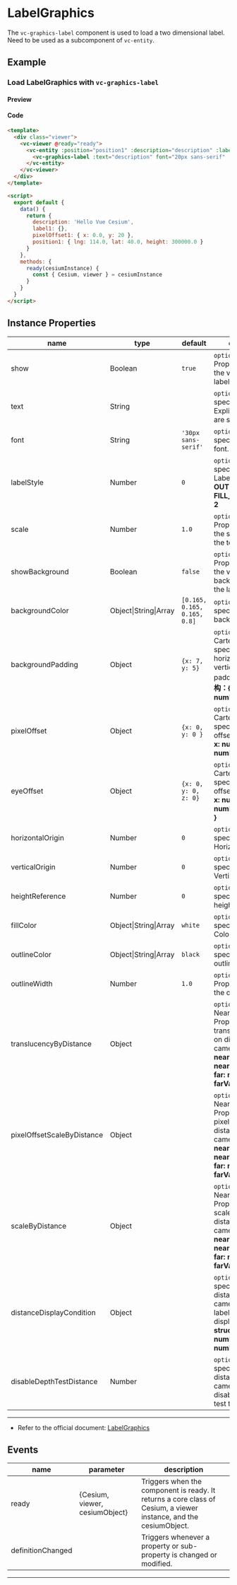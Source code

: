 # LabelGraphics

The `vc-graphics-label` component is used to load a two dimensional label. Need to be used as a subcomponent of `vc-entity`.

## Example

### Load LabelGraphics with `vc-graphics-label`

#### Preview

<doc-preview>
 <template>
    <div class="viewer">
      <vc-viewer @ready="ready">
        <vc-entity :position="position1" :description="description" :label.sync="label1">
          <vc-graphics-label :text="description" font="20px sans-serif" :pixelOffset="pixelOffset1"></vc-graphics-label>
        </vc-entity>
      </vc-viewer>
    </div>
  </template>

  <script>
    export default {
      data () {
        return {
          description: 'Hello Vue Cesium',
          label1: {},
          pixelOffset1: { x: 0.0, y: 20},
          position1: { lng: 114.0, lat: 40.0, height: 300000.0 }
        }
      },
      methods: {
        ready (cesiumInstance) {
          const {Cesium, viewer} = cesiumInstance
        }
      }
    }
  </script>
</doc-preview>

#### Code

```html
<template>
  <div class="viewer">
    <vc-viewer @ready="ready">
      <vc-entity :position="position1" :description="description" :label.sync="label1">
        <vc-graphics-label :text="description" font="20px sans-serif" :pixelOffset="pixelOffset1"></vc-graphics-label>
      </vc-entity>
    </vc-viewer>
  </div>
</template>

<script>
  export default {
    data() {
      return {
        description: 'Hello Vue Cesium',
        label1: {},
        pixelOffset1: { x: 0.0, y: 20 },
        position1: { lng: 114.0, lat: 40.0, height: 300000.0 }
      }
    },
    methods: {
      ready(cesiumInstance) {
        const { Cesium, viewer } = cesiumInstance
      }
    }
  }
</script>
```

## Instance Properties

<!-- prettier-ignore -->
| name | type | default | description |
| ---- | ---- | ------- | ----------- |
| show | Boolean | `true` | `optional` A boolean Property specifying the visibility of the label. |
| text | String | | `optional` A Property specifying the text. Explicit newlines '\n' are supported. |
| font | String | `'30px sans-serif'` | `optional` A Property specifying the CSS font. |
| labelStyle | Number | `0` | `optional` A Property specifying the LabelStyle. **FILL: 0, OUTLINE: 1, FILL_AND_OUTLINE: 2** |
| scale | Number | `1.0` | `optional` A numeric Property specifying the scale to apply to the text. |
| showBackground | Boolean | `false` | `optional` A boolean Property specifying the visibility of the background behind the label. |
| backgroundColor | Object\|String\|Array | `[0.165, 0.165, 0.165, 0.8]` | `optional` A Property specifying the background Color. |
| backgroundPadding | Object | `{x: 7, y: 5}` | `optional` A Cartesian2 Property specifying the horizontal and vertical background padding in pixels. **结构：{ x: number, y: number }** |
| pixelOffset | Object | `{x: 0, y: 0 }` | `optional` A Cartesian2 Property specifying the pixel offset. **structure: { x: number, y: number }** |
| eyeOffset | Object | `{x: 0, y: 0, z: 0}` | `optional` A Cartesian3 Property specifying the eye offset. **structure: { x: number, y: number, z: number }** |
| horizontalOrigin | Number | `0` | `optional` A Property specifying the HorizontalOrigin. |
| verticalOrigin | Number | `0` | `optional` A Property specifying the VerticalOrigin. |
| heightReference | Number | `0` | `optional` A Property specifying what the height is relative to. |
| fillColor | Object\|String\|Array | `white` | `optional` A Property specifying the fill Color. |
| outlineColor | Object\|String\|Array | `black` | `optional` A Property specifying the outline Color. |
| outlineWidth | Number | `1.0` | `optional` A numeric Property specifying the outline width. |
| translucencyByDistance | Object | | `optional` A NearFarScalar Property used to set translucency based on distance from the camera. **structure: { near: number, nearValue: number, far: number, farValue: number }** |
| pixelOffsetScaleByDistance | Object | | `optional` A NearFarScalar Property used to set pixelOffset based on distance from the camera. **structure: { near: number, nearValue: number, far: number, farValue: number }** |
| scaleByDistance | Object | | `optional` A NearFarScalar Property used to set scale based on distance from the camera. **structure: { near: number, nearValue: number, far: number, farValue: number }** |
| distanceDisplayCondition | Object | | `optional` A Property specifying at what distance from the camera that this label will be displayed. **structure: { near: number, far: number }** |
| disableDepthTestDistance | Number | | `optional` A Property specifying the distance from the camera at which to disable the depth test to. |

---

- Refer to the official document: [LabelGraphics](https://cesium.com/docs/cesiumjs-ref-doc/LabelGraphics.html)

## Events

<!-- prettier-ignore -->
| name | parameter | description |
| ----- | ------------------------------ | ----------------------------------------------------------------------------------------------------------------- |
| ready | {Cesium, viewer, cesiumObject} | Triggers when the component is ready. It returns a core class of Cesium, a viewer instance, and the cesiumObject. |
| definitionChanged | | Triggers whenever a property or sub-property is changed or modified. |

---

